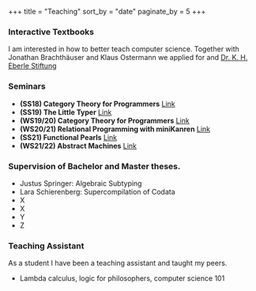 +++
title = "Teaching"
sort_by = "date"
paginate_by = 5
+++

### Interactive Textbooks

I am interested in how to better teach computer science.
Together with Jonathan Brachthäuser and Klaus Ostermann we applied for and [Dr. K. H. Eberle Stiftung](https://dreberlestiftung.de/)

### Seminars

- **(SS18) Category Theory for Programmers** [Link](http://ps.informatik.uni-tuebingen.de/teaching/ss18/cats/)
- **(SS19) The Little Typer** [Link](http://ps.informatik.uni-tuebingen.de/teaching/ss19/tlt/)
- **(WS19/20) Category Theory for Programmers** [Link](http://ps.informatik.uni-tuebingen.de/teaching/ws19/cats/)
- **(WS20/21) Relational Programming with miniKanren** [Link](http://ps.informatik.uni-tuebingen.de/teaching/ws20/miniKanren/)
- **(SS21) Functional Pearls** [Link](http://ps.informatik.uni-tuebingen.de/teaching/ss21/pearls/)
- **(WS21/22) Abstract Machines** [Link](http://ps.informatik.uni-tuebingen.de/teaching/ws21/am/)

### Supervision of Bachelor and Master theses.

- Justus Springer: Algebraic Subtyping
- Lara Schierenberg: Supercompilation of Codata
- X
- X
- Y
- Z

### Teaching Assistant

As a student I have been a teaching assistant and taught my peers.
- Lambda calculus, logic for philosophers, computer science 101